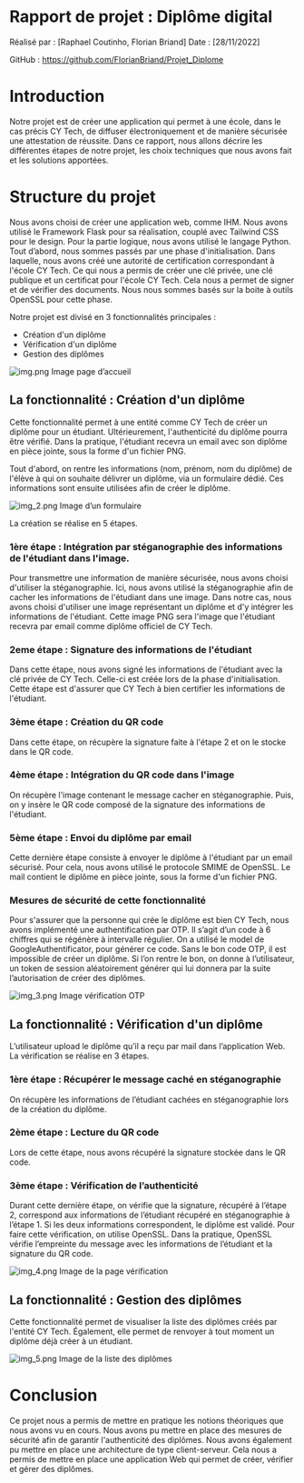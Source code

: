 Rapport de projet : Diplôme digital
===============================
Réalisé par : [Raphael Coutinho, Florian Briand]
Date : [28/11/2022]

GitHub : https://github.com/FlorianBriand/Projet_Diplome

# Introduction

Notre projet est de créer une application qui permet à une école, dans le cas précis CY Tech, de diffuser
électroniquement et de manière sécurisée une attestation de réussite.
Dans ce rapport, nous allons décrire les différentes étapes de notre projet, les choix techniques que nous avons fait et
les solutions apportées.

# Structure du projet

Nous avons choisi de créer une application web, comme IHM. Nous avons utilisé le Framework Flask pour sa réalisation,
couplé avec Tailwind CSS pour le design. Pour la partie logique, nous avons utilisé le langage Python.
Tout d’abord, nous sommes passés par une phase d'initialisation.
Dans laquelle, nous avons créé une autorité de certification correspondant à l'école CY Tech.
Ce qui nous a permis de créer une clé privée, une clé publique et un certificat pour l'école CY Tech.
Cela nous a permet de signer et de vérifier des documents.
Nous nous sommes basés sur la boite à outils OpenSSL pour cette phase.

Notre projet est divisé en 3 fonctionnalités principales :

- Création d'un diplôme
- Vérification d'un diplôme
- Gestion des diplômes

![img.png](img/img.png)
Image page d’accueil

## La fonctionnalité : Création d'un diplôme

Cette fonctionnalité permet à une entité comme CY Tech de créer un diplôme pour un étudiant.
Ultérieurement, l'authenticité du diplôme pourra être vérifié.
Dans la pratique, l'étudiant recevra un email avec son diplôme en pièce jointe, sous la forme d'un fichier PNG.

Tout d'abord, on rentre les informations (nom, prénom, nom du diplôme) de l'élève à qui on souhaite délivrer un diplôme,
via un formulaire dédié.
Ces informations sont ensuite utilisées afin de créer le diplôme.

![img_2.png](img/img_2.png)
Image d’un formulaire

La création se réalise en 5 étapes.

### 1ère étape : Intégration par stéganographie des informations de l'étudiant dans l'image.

Pour transmettre une information de manière sécurisée, nous avons choisi d'utiliser la stéganographie.
Ici, nous avons utilisé la stéganographie afin de cacher les informations de l'étudiant dans une image.
Dans notre cas, nous avons choisi d'utiliser une image représentant un diplôme et d'y intégrer les informations de
l'étudiant.
Cette image PNG sera l'image que l'étudiant recevra par email comme diplôme officiel de CY Tech.

### 2eme étape : Signature des informations de l'étudiant

Dans cette étape, nous avons signé les informations de l'étudiant avec la clé privée de CY Tech.
Celle-ci est créée lors de la phase d'initialisation.
Cette étape est d'assurer que CY Tech à bien certifier les informations de l'étudiant.

### 3ème étape : Création du QR code

Dans cette étape, on récupère la signature faite à l'étape 2 et on le stocke dans le QR code.

### 4ème étape : Intégration du QR code dans l'image

On récupère l'image contenant le message cacher en stéganographie.
Puis, on y insère le QR code composé de la signature des informations de l'étudiant.

### 5ème étape : Envoi du diplôme par email

Cette dernière étape consiste à envoyer le diplôme à l'étudiant par un email sécurisé.
Pour cela, nous avons utilisé le protocole SMIME de OpenSSL.
Le mail contient le diplôme en pièce jointe, sous la forme d'un fichier PNG.

### Mesures de sécurité de cette fonctionnalité

Pour s'assurer que la personne qui crée le diplôme est bien CY Tech, nous avons implémenté une authentification par OTP.
Il s’agit d’un code à 6 chiffres qui se régénère à intervalle régulier. On a utilisé le model de GoogleAuthentificator,
pour générer ce code.
Sans le bon code OTP, il est impossible de créer un diplôme. Si l’on rentre le bon, on donne à l’utilisateur, un token
de session aléatoirement générer qui lui donnera par la suite l’autorisation de créer des diplômes.

![img_3.png](img/img_3.png)
Image vérification OTP

## La fonctionnalité : Vérification d'un diplôme

L’utilisateur upload le diplôme qu’il a reçu par mail dans l’application Web.
La vérification se réalise en 3 étapes.

### 1ère étape : Récupérer le message caché en stéganographie

On récupère les informations de l’étudiant cachées en stéganographie lors de la création du diplôme.

### 2ème étape : Lecture du QR code

Lors de cette étape, nous avons récupéré la signature stockée dans le QR code.

### 3ème étape : Vérification de l’authenticité

Durant cette dernière étape, on vérifie que la signature, récupéré à l’étape 2, correspond aux informations de
l’étudiant récupéré en stéganographie à l’étape 1.
Si les deux informations correspondent, le diplôme est validé.
Pour faire cette vérification, on utilise OpenSSL. Dans la pratique, OpenSSL vérifie l’empreinte du message avec les
informations de l’étudiant et la signature du QR code.

![img_4.png](img/img_4.png)
Image de la page vérification

## La fonctionnalité : Gestion des diplômes

Cette fonctionnalité permet de visualiser la liste des diplômes créés par l'entité CY Tech.
Également, elle permet de renvoyer à tout moment un diplôme déjà créer à un étudiant.

![img_5.png](img/img_5.png)
Image de la liste des diplômes

# Conclusion

Ce projet nous a permis de mettre en pratique les notions théoriques que nous avons vu en cours.
Nous avons pu mettre en place des mesures de sécurité afin de garantir l'authenticité des diplômes.
Nous avons également pu mettre en place une architecture de type client-serveur.
Cela nous a permis de mettre en place une application Web qui permet de créer, vérifier et gérer des diplômes.
